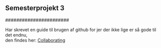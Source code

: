 ## Semesterprojekt 3
#######################

Har skrevet en guide til brugen af github for jer der ikke lige er så gode til det endnu,  
den findes her: [Collaborating](../master/COLLABORATING.md)
